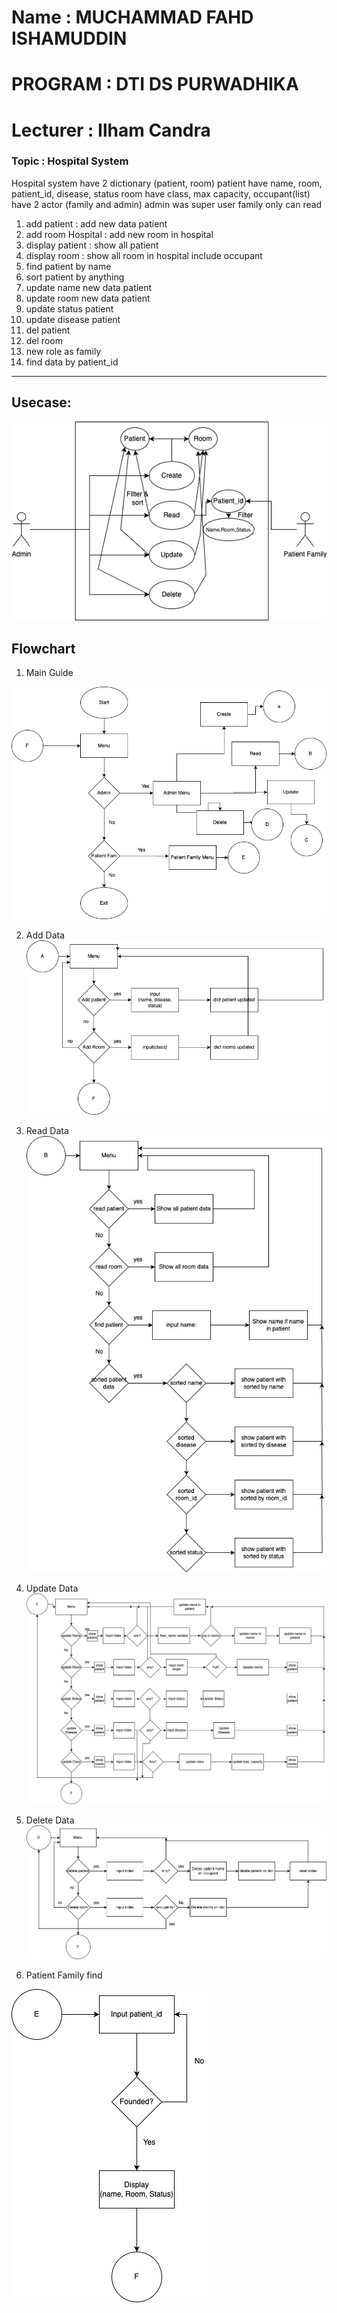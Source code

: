 # Name : MUCHAMMAD FAHD ISHAMUDDIN
# PROGRAM : DTI DS PURWADHIKA
# Lecturer : Ilham Candra
### Topic : Hospital System

Hospital system
have 2 dictionary (patient, room)
patient have name, room, patient_id, disease, status
room have class, max capacity, occupant(list)
have 2 actor (family and admin) admin was super user
family only can read
1. add patient : add new data patient
2. add room Hospital : add new room in hospital
3. display patient : show all patient
4. display room : show all room in hospital include occupant
5. find patient by name
6. sort patient by anything
7. update name new data patient
8. update room new data patient
9. update status patient
10. update disease patient
11. del patient
12. del room
13. new role as family
14. find data by patient_id
***
Usecase: 
---
![image](test.png "usecase")

Flowchart
---
1. Main Guide

![image](1-main.jpg "main")

2. Add Data
![image](2-add.jpg "main")

3. Read Data
![image](3-read.jpg "main")

4. Update Data
![image](4-update.jpg "main")

5. Delete Data
![image](5-delete.jpg "main")

6. Patient Family find

![image](6-patientfamily.jpg "main")